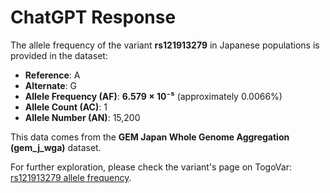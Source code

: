 # ChatGPT Response

The allele frequency of the variant **rs121913279** in Japanese populations is provided in the dataset:

- **Reference**: A
- **Alternate**: G
- **Allele Frequency (AF)**: **6.579 × 10⁻⁵** (approximately 0.0066%)
- **Allele Count (AC)**: 1
- **Allele Number (AN)**: 15,200

This data comes from the **GEM Japan Whole Genome Aggregation (gem_j_wga)** dataset.

For further exploration, please check the variant's page on TogoVar: [rs121913279 allele frequency](https://togovar.biosciencedbc.jp/variant/tgv15260121).